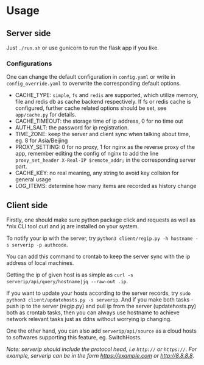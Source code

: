 # Usage

## Server side

Just `./run.sh` or use gunicorn to run the flask app if you like.

### Configurations

One can change the default configuration in `config.yaml` or write in `config_override.yaml` to overwrite the corresponding default options.

* CACHE_TYPE: `simple`, `fs` and `redis` are supported, which utilize memory, file and redis db as cache backend respectively. If fs or redis cache is configured, further cache related options should be set, see `app/cache.py` for details.
* CACHE_TIMEOUT: the storage time of ip address, 0 for no time out
* AUTH_SALT: the password for ip registration.
* TIME_ZONE: keep the server and client sync when talking about time, eg. 8 for Asia/Beijing
* PROXY_SETTING: 0 for no proxy, 1 for nginx as the reverse proxy of the app, remember editing the config of nginx to add the line `proxy_set_header X-Real-IP $remote_addr;` in the corresponding server part.
* CACHE_KEY: no real meaning, any string to avoid key collsion for general usage
* LOG_ITEMS: determine how many items are recorded as history change

## Client side

Firstly, one should make sure python package click and requests as well as *nix CLI tool curl and jq are installed on your system.

To notify your ip with the server, try `python3 client/regip.py -h hostname -s serverip -p authcode`.

You can add this command to crontab to keep the server sync with the ip address of local machines.

Getting the ip of given host is as simple as `curl -s serverip/api/query/hostname|jq --raw-out .ip`.

If you want to update your hosts according to the server records, try `sudo python3 client/updatehosts.py -s serverip`. And if you make both tasks - push ip to the server (regip.py) and pull ip from the server (updatehosts.py) both as crontab tasks, then you can always use hostname to achieve network relevant tasks just as ddns without worrying ip changing. 

One the other hand, you can also add `serverip/api/source` as a cloud hosts to softwares supporting this feature, eg. SwitchHosts.

*Note: serverip should include the protocol head, i.e `http://` or `https://`. For example, serverip can be in the form https://example.com or http://8.8.8.8*.